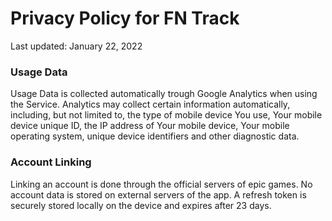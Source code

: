 # Privacy Policy for FN Track
Last updated: January 22, 2022

### Usage Data
Usage Data is collected automatically trough Google Analytics when using the Service.
Analytics may collect certain information automatically, including, but not limited to, the type of mobile device You use, Your mobile device unique ID, the IP address of Your mobile device, Your mobile operating system, unique device identifiers and other diagnostic data.

### Account Linking
Linking an account is done through the official servers of epic games. No account data is stored on external servers of the app. 
A refresh token is securely stored locally on the device and expires after 23 days. 
